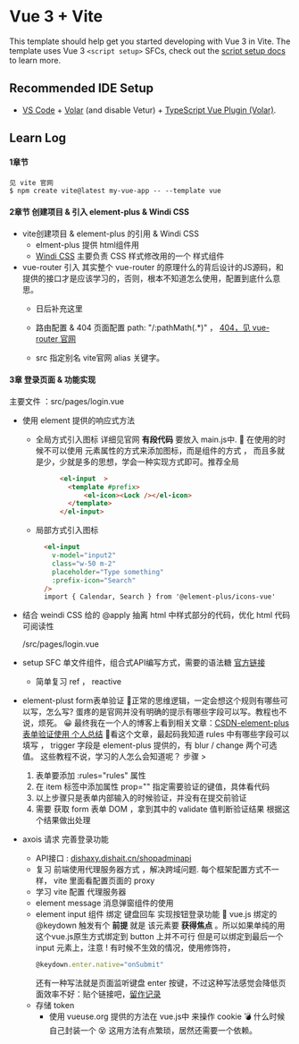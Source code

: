 # Vue 3 + Vite

This template should help get you started developing with Vue 3 in Vite. The template uses Vue 3 `<script setup>` SFCs, check out the [script setup docs](https://v3.vuejs.org/api/sfc-script-setup.html#sfc-script-setup) to learn more.

## Recommended IDE Setup

- [VS Code](https://code.visualstudio.com/) + [Volar](https://marketplace.visualstudio.com/items?itemName=Vue.volar) (and disable Vetur) + [TypeScript Vue Plugin (Volar)](https://marketplace.visualstudio.com/items?itemName=Vue.vscode-typescript-vue-plugin).




## Learn Log



#### 1章节
    见 vite 官网
    $ npm create vite@latest my-vue-app -- --template vue

#### 2章节 创建项目 & 引入 element-plus & Windi CSS

- vite创建项目 & element-plus 的引用 & Windi CSS
    - elment-plus 提供 html组件用
    - [Windi CSS](https://cn.windicss.org/guide/) 主要负责 CSS 样式修改用的一个 样式组件 
- vue-router 引入
  其实整个 vue-router 的原理什么的背后设计的JS源码，和提供的接口才是应该学习的，否则，根本不知道怎么使用，配置到底什么意思。
  - 日后补充这里
  - 路由配置 & 404 页面配置
    path: "/:pathMath(.*)"  ， [404，见 vue-router 官网](https://router.vuejs.org/zh/guide/essentials/dynamic-matching.html)

  - src 指定别名  vite官网 alias 关键字。

#### 3章 登录页面 & 功能实现

主要文件 ：src/pages/login.vue

- 使用 element 提供的响应式方法
  - 全局方式引入图标
      详细见官网 __有段代码__ 要放入 main.js中.
      :hankey: 在使用的时候不可以使用 元素属性的方式来添加图标，而是组件的方式 ， 而且多就是少，少就是多的思想，学会一种实现方式即可。推荐全局
      ```html
            <el-input  > 
              <template #prefix>
                  <el-icon><Lock /></el-icon>
              </template>
            </el-input>
      ```
  - 局部方式引入图标
    ```html
      <el-input
        v-model="input2"
        class="w-50 m-2"
        placeholder="Type something"
        :prefix-icon="Search"
      />
      import { Calendar, Search } from '@element-plus/icons-vue'
    ```
- 结合 weindi CSS 给的 @apply 抽离 html 中样式部分的代码，优化 html 代码可阅读性
 
  /src/pages/login.vue

- setup
   SFC 单文件组件，组合式API编写方式，需要的语法糖
   [官方链接](https://cn.vuejs.org/api/composition-api-setup.html#basic-usage)
  - 简单复习 ref ， reactive

- element-plust form表单验证
  :imp:正常的思维逻辑，一定会想这个规则有哪些可以写，怎么写? 蛋疼的是官网并没有明确的提示有哪些字段可以写。教程也不说，烦死。
  :grinning: 最终我在一个人的博客上看到相关文章：[CSDN-element-plus表单验证使用 个人总结](https://blog.csdn.net/ymzhaobth/article/details/120820053)
  :imp:看这个文章，最起码我知道 rules 中有哪些字段可以填写 ， trigger 字段是 element-plus 提供的，有 blur / change 两个可选值。 这些教程不说，学习的人怎么会知道呢？
  步骤 >
  1. 表单要添加 :rules="rules" 属性
  2. 在 item 标签中添加属性 prop="" 指定需要验证的键值，具体看代码
  3. 以上步骤只是表单内部输入的时候验证，并没有在提交前验证
  4. 需要 获取 form 表单 DOM ，拿到其中的 validate 值判断验证结果 根据这个结果做出处理
- axois 请求 完善登录功能
  - API接口 : [dishaxy.dishait.cn/shopadminapi](http://dishaxy.dishait.cn/shopadminapi#8dcb983b-d4e3-4888-8c11-910af2aa661d)
  - 复习 前端使用代理服务器方式 ，解决跨域问题. 每个框架配置方式不一样， vite 里面看配置页面的 proxy
  - 学习 vite 配置 代理服务器
  - element message 消息弹窗组件的使用
  - element input 组件 绑定 键盘回车 实现按钮登录功能
      :basketball: vue.js 绑定的@keydown 触发有个 __前提__ 就是 该元素要 __获得焦点__ 。所以如果单纯的用这个vue.js原生方式绑定到 button 上并不可行
      但是可以绑定到最后一个 input 元素上，注意 ! 有时候不生效的情况，使用修饰符，
      ```js
      @keydown.enter.native="onSubmit"
      ```
      还有一种写法就是页面监听键盘 enter 按键，不过这种写法感觉会降低页面效率不好：贴个链接吧，[留作记录](https://blog.csdn.net/qq_37588752/article/details/80005160)
  - 存储 token 
    - 使用 vueuse.org 提供的方法在 vue.js中 来操作 cookie 
        :bomb: 什么时候自己封装一个 
      :dizzy_face: 这用方法有点繁琐，居然还需要一个依赖。
  